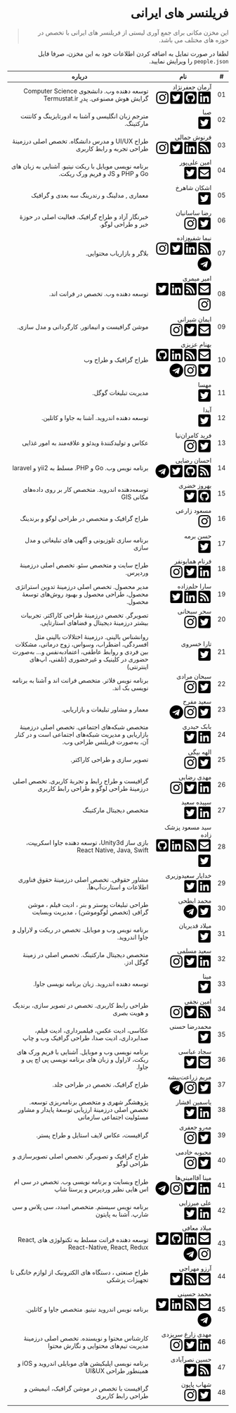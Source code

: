 <div dir="rtl">

# فریلنسر های ایرانی

> این مخزن مکانی برای جمع آوری لیستی از فریلنسر های ایرانی با تخصص در حوزه های مختلف می باشد.


لطفا در صورت تمایل به اضافه کردن اطلاعات خود به این مخزن، صرفا فایل `people.json` را ویرایش نمایید.

 | # | نام | درباره | 
 | --- | --- | --- | 
 | 01 | آرمان&nbsp;جعفرنژاد<br>[![LinkedIn]](https://linkedin.com/in/ArmanJ)[![GitHub]](https://github.com/ArmanJR)[![Twitter]](https://twitter.com/theArmanJunior)[![Instagram]](https://instagram.com/armanhimself) | توسعه دهنده وب. دانشجوی Computer Science گرایش هوش مصنوعی. پدرِ Termustat.ir
02 | صبا<br>[![Twitter]](https://twitter.com/sabaatmr) | مترجم زبان انگلیسی و آشنا به  ادورتایزینگ و کانتنت مارکتینگ.
03 | فرنوش&nbsp;جمالی<br>[![Weblog]](https://virgool.io/@farnoosh)[![LinkedIn]](https://linkedin.com/in/farnooshjml)[![Twitter]](https://twitter.com/FarnooshJml)[![Instagram]](https://instagram.com/farnooshjml) | طراح UI/UX و مدرس دانشگاه. تخصص اصلی درزمینۀ طراحی تجربه و رابط کاربری
04 | امین&nbsp;علی‌پور<br>[![Email]](mailto:aminalipour.dev@gmail.com)[![Twitter]](https://twitter.com/aminalipour_dev) | برنامه نویسی مویایل با ریکت نیتیو. آشنایی به زبان های Go و PHP و JS و فریم ورک ریکت.
05 | اشکان&nbsp;شاهرخ<br>[![Twitter]](https://twitter.com/AshkanShahrokh) | معماری , مدلینگ و رندرینگ سه بعدی و گرافیک
06 | رضا&nbsp;ساسانیان<br>[![Twitter]](https://twitter.com/ReSasanian)[![Instagram]](https://instagram.com/resasanian) | خبرنگار آزاد و طراح گرافیک. فعالیت اصلی در حوزۀ خبر و طراحی لوگو.
07 | نیما&nbsp;شفیع‌زاده<br>[![Weblog]](https://www.nima.today)[![LinkedIn]](https://linkedin.com/in/NimaShafiezadeh)[![Twitter]](https://twitter.com/NimaShafiezadeh)[![Instagram]](https://instagram.com/NimaShafiezadeh)[![Telegram]](https://t.me/nimashafiezadeh) | بلاگر و بازاریاب محتوایی.
08 | امیر&nbsp;میمری<br>[![Email]](mailto:amirmeimari@gmail.com)[![Weblog]](http://amirmeimari.ir)[![LinkedIn]](https://linkedin.com/in/amirmeimari)[![Twitter]](https://twitter.com/AmirMeimari)[![Instagram]](https://instagram.com/amir_meimari) | توسعه دهنده وب. تخصص در فرانت اند.
09 | ایمان&nbsp;شیرانی<br>[![Email]](mailto:imanshirani@gmail.com)[![Twitter]](https://twitter.com/imanshirani)[![Instagram]](https://instagram.com/myartsbox) | موشن گرافیست و انیماتور. کارگردانی و مدل سازی.
10 | بهنام&nbsp;عزیزی<br>[![Email]](mailto:bh.azizi@gmail.com)[![Weblog]](http://behnamazizi.com)[![LinkedIn]](https://linkedin.com/in/behnamazizi)[![GitHub]](https://github.com/behnamazizi)[![Twitter]](https://twitter.com/behnamazizi)[![Instagram]](https://instagram.com/behnaam.azizi)[![Telegram]](https://t.me/behnamazizi) | طراح گرافیک و طراح وب
11 | مهسا<br>[![Twitter]](https://twitter.com/mahsasam88) | مدیریت تبلیغات گوگل.
12 | آیدا<br>[![Twitter]](https://twitter.com/aida47095197) | توسعه دهنده اندروید. آشنا به جاوا و کاتلین.
13 | فرید&nbsp;کامران‌نیا<br>[![Twitter]](https://twitter.com/FKamrannia)[![Instagram]](https://instagram.com/faridkamrannia) | عکاس و تولیدکنندۀ ویدئو و علاقه‌مند به امور غذایی
14 | احسان&nbsp;رضایی<br>[![Weblog]](http://www.developit.ir/)[![GitHub]](https://github.com/rezaei121)[![Twitter]](https://twitter.com/developit121)[![Telegram]](https://t.me/developit) | برنامه نویس وب. Go و PHP. مسلط به yii2 و laravel
15 | بهروز&nbsp;خضری<br>[![GitHub]](https://github.com/bkhezry)[![Twitter]](https://twitter.com/bkhezry) | توسعه‌دهنده اندروید. متخصص کار بر روی داده‌های مکانی GIS
16 | مسعود&nbsp;زارعی<br>[![Instagram]](https://instagram.com/lemi.design) | طراح گرافیک و متخصص در طراحی لوگو و برندینگ
17 | حسن&nbsp;برمه<br>[![Twitter]](https://twitter.com/MOFTNAMEH) | برنامه سازی تلوزیونی و آگهی های تبلیغاتی و مدل سازی
18 | فرنام&nbsp;همایونفر<br>[![LinkedIn]](https://linkedin.com/in/farnam-homayounfar-5688a040)[![Twitter]](https://twitter.com/farnam_violin)[![Instagram]](https://instagram.com/farnam_violin) | طراح سایت و متخصص سئو. تخصص اصلی درزمینۀ وردپرس.
19 | سارا&nbsp;حلم‌زاده<br>[![Weblog]](https://virgool.io/@Flirticia)[![LinkedIn]](https://linkedin.com/in/sarah-helmzadeh-7958a03a)[![Twitter]](https://twitter.com/Flirticia) | مدیر محصول. تخصص اصلی درزمینۀ تدوین استراتژی محصول، طراحی محصول و بهبود روش‌های توسعۀ محصول.
20 | سحر&nbsp;سبحانی<br>[![Twitter]](https://twitter.com/sahar_sobhani)[![Instagram]](https://instagram.com/sahar.illustration) | تصویرگر. تخصص درزمینۀ طراحی کاراکتر. تجربیات بیشتر درزمینۀ دیجیتال و فضاهای استارتاپی.
21 | تارا&nbsp;خسروی<br>[![Twitter]](https://twitter.com/TaraKh5) | روانشناس بالینی. درزمینۀ اختلالات بالینی مثل افسردگی، اضطراب، وسواس، زوج درمانی، مشکلات بین فردی و روابط عاطفی، اعتماد‌به‌نفس و… به‌صورت حضوری در کلینیک و غیرحضوری (تلفنی، اپ‌های اینترنتی)
22 | سبحان&nbsp;مرادی<br>[![Twitter]](https://twitter.com/sobhanm28)[![Instagram]](https://instagram.com/sobhanm28) | برنامه نویس فلاتر. متخصص فرانت اند و آشنا به برنامه نویسی بک اند.
23 | سعید&nbsp;مفرح<br>[![Twitter]](https://twitter.com/saiedmofarrah)[![Instagram]](https://instagram.com/saiedmofarrah)[![Telegram]](https://t.me/saiedmofarrah) | معمار و مشاور تبلیغات و بازاریابی.
24 | بابک&nbsp;حیدری<br>[![LinkedIn]](https://linkedin.com/in/babak-heydari-08241a110)[![Twitter]](https://twitter.com/BabakHeydarii) | متخصص شبکه‌های اجتماعی. تخصص اصلی درزمینۀ بازاریابی و مدیریت شبکه‌های اجتماعی است و در کنار آن، به‌صورت فریلنس طراحی وب.
25 | الهه&nbsp;بیگی<br>[![Twitter]](https://twitter.com/elaheh_bgi)[![Instagram]](https://instagram.com/elaheh_beigiii) | تصویر سازی و طراحی کاراکتر.
26 | مهدی&nbsp;رضایی<br>[![LinkedIn]](https://linkedin.com/in/mehdirezaeigraphist)[![Twitter]](https://twitter.com/MehdiRezaei6)[![Instagram]](https://instagram.com/mehdirezaeigraphic) | گرافیست و طراح رابط و تجربۀ کاربری. تخصص اصلی درزمینۀ طراحی لوگو و طراحی رابط کاربری
27 | سپیده&nbsp;سعید<br>[![LinkedIn]](https://linkedin.com/in/sepideh-saied-26159056)[![Twitter]](https://twitter.com/sepidehsaied) | متخصص دیجیتال مارکتینگ
28 | سید&nbsp;مسعود پزشک زاده<br>[![Email]](mailto:masoud.pezeshkzade@gmail.com)[![Weblog]](http://pezeshkzade.com)[![LinkedIn]](https://linkedin.com/in/masoud-pezeshkzade-bb111887)[![GitHub]](https://github.com/mdeveloper20)[![Twitter]](https://twitter.com/mpezeshkzade) | بازی ساز Unity3d، توسعه دهنده جاوا اسکریپت، React Native, Java, Swift
29 | خدایار&nbsp;سعیدوزیری<br>[![LinkedIn]](https://linkedin.com/in/khodayar-saeedvaziri-22ab8188)[![Twitter]](https://twitter.com/khvaziri) | مشاور حقوقی. تخصص اصلی درزمینۀ حقوق فناوری اطلاعات و استارت‌آپ‌هآ.
30 | محمد&nbsp;ابطحی<br>[![Twitter]](https://twitter.com/mhmmd_ab09)[![Telegram]](https://t.me/itsjustmmd) | طراحی تبلیغات پوستر و بنر ، ادیت فیلم ، موشن گرافی (تخصص لوگوموشن) ، مدیریت وبسایت
31 | میلاد&nbsp;قدیریان<br>[![Twitter]](https://twitter.com/MiladGhadirian) | برنامه نویس وب و موبایل. تخصص در ریکت و لاراول و جاوا اندروید.
32 | سعید&nbsp;مسلمی<br>[![LinkedIn]](https://linkedin.com/in/smoslemi)[![Twitter]](https://twitter.com/SMoslemi)[![Instagram]](https://instagram.com/smoslemi_) | متخصص دیجیتال مارکتینگ. تخصص اصلی در زمینۀ گوگل ادز.
33 | مینا<br>[![Twitter]](https://twitter.com/ManMinam) | توسعه دهنده اندروید. زبان برنامه نویسی جاوا.
34 | امین&nbsp;نجفی<br>[![Weblog]](http://aminnajafi.design/)[![Twitter]](https://twitter.com/iAminNajafi)[![Instagram]](https://instagram.com/iaminnajafi) | طراحی رابط کاربری. تخصص در تصویر سازی، برندیگ و هویت بصری
35 | محمدرضا&nbsp;حسنی<br>[![Twitter]](https://twitter.com/l2eza) | عکاسی، ادیت عکس، فیلمبرداری، ادیت فیلم، صدابرداری، ادیت صدا، طراحی گرافیک وب و چاپ
36 | سجاد&nbsp;عباسی<br>[![Email]](mailto:sajjadintel@gmail.com)[![Twitter]](https://twitter.com/Sajadabasi_ir) | برنامه نویسی وب و موبایل. آشنایی با فریم ورک های ریکت، لاراول و زبان های برنامه نویسی پی اچ پی و جاوا.
37 | مریم&nbsp;زراعت‌پیشه<br>[![Twitter]](https://twitter.com/ZpMaryam)[![Instagram]](https://instagram.com/Zp.Design)[![Telegram]](https://t.me/Maryamzp) | طراح گرافیک. تخصص در طراحی جلد.
38 | یاسمین&nbsp;افشار<br>[![LinkedIn]](https://linkedin.com/in/yasminafshar)[![Twitter]](https://twitter.com/yasminafs) | پژوهشگر شهری و متخصص برنامه‌ریزی توسعه. تخصص اصلی درزمینۀ ارزیابی توسعۀ پایدار و مشاور مسئولیت اجتماعی سازمانی
39 | مه‌رو&nbsp;جعفری<br>[![Twitter]](https://twitter.com/mimjeh)[![Instagram]](https://instagram.com/mahroo.jafari) | گرافیست، عکاس لایف استایل و طراح پستر.
40 | محبوبه&nbsp;خادمی<br>[![Twitter]](https://twitter.com/mahkhademi)[![Instagram]](https://instagram.com/mahkhademi) | طراح گرافیک و تصویرگر. تخصص اصلی تصویرسازی و طراحی لوگو
41 | مینا&nbsp;آقا‌امینی‌ها<br>[![LinkedIn]](https://linkedin.com/in/itsmina_ir)[![Twitter]](https://twitter.com/itsmina_ir)[![Instagram]](https://instagram.com/itsmina_ir)[![Telegram]](https://t.me/itsmina_ir) | طراح وبسایت و برنامه نویسی وب. تخصص در سی ام اس هایی نظیر وردپرس و پرستا شاپ
42 | علی&nbsp;میرزایی<br>[![LinkedIn]](https://linkedin.com/in/ali-mirzaee-a88530b0)[![Twitter]](https://twitter.com/Mirzaee__Ali) | برنامه نویس سیستم. متخصص امبدد، سی پلاس و سی شارپ. آشنا به پایتون
43 | میلاد&nbsp;معافی<br>[![Email]](mailto:milixov@gmail.com)[![LinkedIn]](https://linkedin.com/in/miladmoafi)[![GitHub]](https://github.com/moafim)[![Twitter]](https://twitter.com/milixof)[![Instagram]](https://instagram.com/moafimilad)[![Telegram]](https://t.me/miladmoafi) | توسعه دهنده فرانت مسلط به تکنولوژی های React, React-Native, React, Redux
44 | آرزو&nbsp;مهراجی<br>[![Email]](mailto:arezoomehraji@gmail.com)[![Weblog]](http://arezoomehraji.com)[![Twitter]](https://twitter.com/arezoomehraji) | طراح صنعتی ، دستگاه های الکترونیک از لوازم خانگی تا تجهیزات پزشکی
45 | محمد&nbsp;حسینی<br>[![Email]](mailto:mohosyny@gmail.com)[![Weblog]](https://virgool.io/@mohosyny)[![LinkedIn]](https://linkedin.com/in/mohosyny)[![Twitter]](https://twitter.com/mohosyny)[![Telegram]](https://t.me/mohosyny) | برنامه نویس اندروید نیتیو. متخصص جاوا و کاتلین.
46 | مهدی&nbsp;زارع سریزدی<br>[![LinkedIn]](https://linkedin.com/in/1zare)[![Twitter]](https://twitter.com/mehdizare89)[![Instagram]](https://instagram.com/mehdizare1989) | کارشناس محتوا و نویسنده‌. تخصص اصلی درزمینۀ مدیریت تیم‌های محتوایی و نگارش محتوا
47 | حسین&nbsp;نصرآبادی<br>[![Weblog]](http://nasrabadiapps.ir)[![Twitter]](https://twitter.com/nasrabadi) | برنامه نویسی اپلیکیشن های موبایلی اندروید و iOS و همینطور طراحی UI&UX
48 | شهاب&nbsp;پاپون<br>[![Twitter]](https://twitter.com/shahabpn)[![Instagram]](https://instagram.com/keyweemotion) | گرافیست با تخصص در موشن گرافیک، انیمیشن و طراحی رابط کاربری | 


[Email]: assets/icons/envelope-square.svg 'ایمیل'


[Weblog]: assets/icons/rss-square.svg 'وبلاگ'


[LinkedIn]: assets/icons/linkedin.svg 'لینکدین'


[GitHub]: assets/icons/github-square.svg 'گیت‌هاب'


[Twitter]: assets/icons/twitter-square.svg 'توییتر'


[Instagram]: assets/icons/instagram.svg 'اینستاگرام'


[Telegram]: assets/icons/telegram.svg 'تلگرام'


[Unknown]: assets/icons/square.svg 'نامشخص'

</div>
